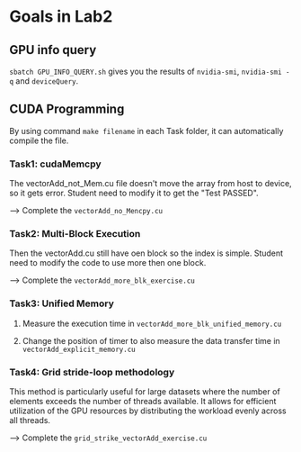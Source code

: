 # Goals in Lab2

## GPU info query
`sbatch GPU_INFO_QUERY.sh` gives you the results of `nvidia-smi`, `nvidia-smi -q` and `deviceQuery`.

## CUDA Programming

By using command `make filename` in each Task folder, it can automatically compile the file. 

### Task1: cudaMemcpy
The vectorAdd_not_Mem.cu file doesn't move the array from host to device, so it gets error. Student need to modify it to get the "Test PASSED".

--> Complete the `vectorAdd_no_Mencpy.cu`

### Task2: Multi-Block Execution

Then the vectorAdd.cu still have oen block so the index is simple. Student need to modify the code to use more then one block.

--> Complete the `vectorAdd_more_blk_exercise.cu`

### Task3: Unified Memory

1. Measure the execution time in `vectorAdd_more_blk_unified_memory.cu`

2. Change the position of timer to also measure the data transfer time in `vectorAdd_explicit_memory.cu`

### Task4: Grid stride-loop methodology

This method is particularly useful for large datasets where the number of elements exceeds the number of threads available. It allows for efficient utilization of the GPU resources by distributing the workload evenly across all threads.

--> Complete the `grid_strike_vectorAdd_exercise.cu`
